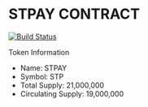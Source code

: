 # STPAY CONTRACT

[![Build Status](https://travis-ci.com/travis-ci/travis-web.svg?branch=master)](https://github.com/stpay/contract)

Token Information

  - Name: STPAY
  - Symbol: STP
  - Total Supply: 21,000,000
  - Circulating Supply: 19,000,000
